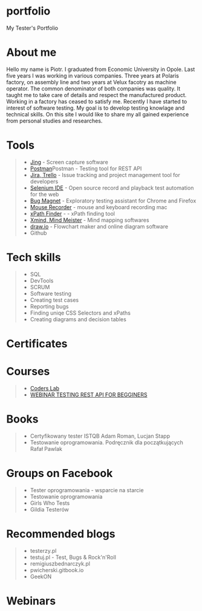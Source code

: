 # portfolio
My Tester's Portfolio
# About me
Hello my name is Piotr. I graduated from Economic University in Opole. Last five years I was working in various companies. Three years at Polaris factory, on assembly line and two years at Velux facotry as machine operator. The common denominator of both companies was quality. It taught me to take care of details and respect the manufactured product. Working in a factory has ceased to satisfy me. Recently I have started to interest of software testing. My goal is to develop testing knowlage and technical skills. On this site I would like to share my all gained experience from personal studies and researches. 
# Tools
> - [Jing](https://www.techsmith.com/jing-tool.html) - Screen capture software
> - [Postman](https://www.postman.com/)Postman - Testing tool for REST API
> - [Jira, Trello](https://www.atlassian.com/pl/software/jira) - Issue tracking and project management tool for developers
> - [Selenium IDE](https://chrome.google.com/webstore/detail/selenium-ide/mooikfkahbdckldjjndioackbalphokd) - Open source record and playback test automation for the web
> - [Bug Magnet](https://chrome.google.com/webstore/detail/bug-magnet/efhedldbjahpgjcneebmbolkalbhckfi?hl=pl) - Exploratory testing assistant for Chrome and Firefox
> - [Mouse Recorder](https://www.mouserecorder.com/) - mouse and keyboard recording mac
> - [xPath Finder](https://chrome.google.com/webstore/detail/xpath-finder/ihnknokegkbpmofmafnkoadfjkhlogph) - - xPath finding tool
> - [Xmind, Mind Meister](https://www.mindmeister.com/) - Mind mapping softwares
> - [draw.io](https://app.diagrams.net/) - Flowchart maker and online diagram software
> - Github
# Tech skills
> - SQL
> - DevTools
> - SCRUM
> - Software testing
> - Creating test cases
> - Reporting bugs
> - Finding uniqe CSS Selectors and xPaths
> - Creating diagrams and decision tables
# Certificates
# Courses
> - [Coders Lab](https://coderslab.pl/pl/tester-manualny) 
> - [WEBINAR TESTING REST API FOR BEGGINERS](https://www.youtube.com/watch?v=G2S82goFZaU&ab_channel=Testerprogramuje) 
# Books
> - Certyfikowany tester ISTQB Adam Roman, Lucjan Stapp
> - Testowanie oprogramowania. Podręcznik dla początkujących Rafał Pawlak
# Groups on Facebook
> - Tester oprogramowania - wsparcie na starcie
> - Testowanie oprogramowania
> - Girls Who Tests
> - Gildia Testerów
# Recommended blogs
> - testerzy.pl
> - testuj.pl - Test, Bugs & Rock'n'Roll
> - remigiuszbednarczyk.pl
> - pwicherski.gitbook.io
> - GeekON
# Webinars
